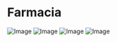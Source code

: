 # Farmacia
![Image](https://github.com/user-attachments/assets/616e3d18-7d7d-4cd7-ad3d-0775ba6b5a38)
![Image](https://github.com/user-attachments/assets/ef326eaa-6242-481d-82c0-afa1734698e0)
![Image](https://github.com/user-attachments/assets/b5d705ff-8653-4464-8135-88acbdcc3280)
![Image](https://github.com/user-attachments/assets/58073a6d-5d38-4897-a03e-d2119cbfdfb5)
